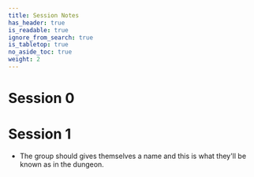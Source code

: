 ```yaml
---
title: Session Notes
has_header: true
is_readable: true
ignore_from_search: true
is_tabletop: true
no_aside_toc: true
weight: 2
---
```


# Session 0



# Session 1

- The group should gives themselves a name and this is what they'll be known as in the dungeon. 
